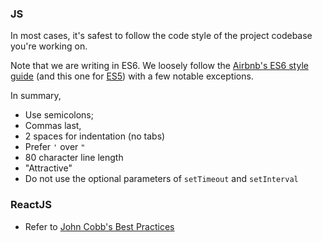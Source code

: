 ### JS

In most cases, it's safest to follow the code style of the project codebase you're working on.

Note that we are writing in ES6. We loosely follow the [Airbnb's ES6 style guide](https://github.com/airbnb/javascript/tree/es6) (and this one for [ES5](https://github.com/airbnb)) with a few notable exceptions.

In summary,

- Use semicolons;
- Commas last,
- 2 spaces for indentation (no tabs)
- Prefer `'` over `"`
- 80 character line length
- "Attractive"
- Do not use the optional parameters of `setTimeout` and `setInterval`

### ReactJS
- Refer to [John Cobb's Best Practices](https://web-design-weekly.com/2015/01/29/opinionated-guide-react-js-best-practices-conventions/)
